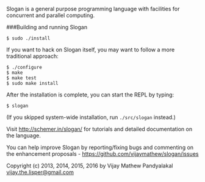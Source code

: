 Slogan is a general purpose programming language with facilities for concurrent and parallel computing.

###Building and running Slogan

    $ sudo ./install

If you want to hack on Slogan itself, you may want to follow a more traditional approach:
    
    $ ./configure
    $ make
    $ make test
    $ sudo make install


After the installation is complete, you can start the REPL by typing:
    
    $ slogan

(If you skipped system-wide installation, run `./src/slogan` instead.)


Visit http://schemer.in/slogan/ for tutorials and detailed documentation on the language.

You can help improve Slogan by reporting/fixing bugs and commenting on the enhancement proposals - https://github.com/vijaymathew/slogan/issues

Copyright (c) 2013, 2014, 2015, 2016 by Vijay Mathew Pandyalakal <vijay.the.lisper@gmail.com>
